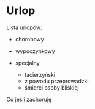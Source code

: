 # Urlop


Lista urlopów:

+ chorobowy
+ wypoczynkowy

+ specjalny
    + tacierzyński
    + z powodu przeprowadzki
    + śmierci osoby bliskiej

 Co jeśli zachoruję
